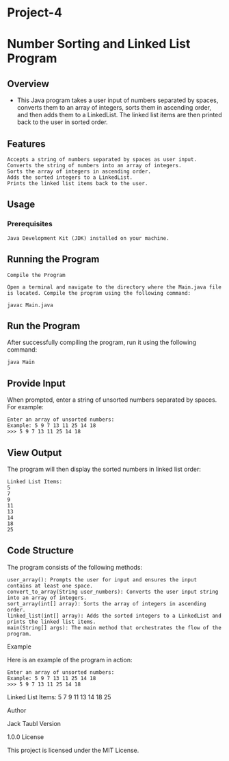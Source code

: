 # Project-4
# Number Sorting and Linked List Program
## Overview

- This Java program takes a user input of numbers separated by spaces, converts them to an array of integers, sorts them in ascending order, and then adds them to a LinkedList. The linked list items are then printed back to the user in sorted order.
## Features

    Accepts a string of numbers separated by spaces as user input.
    Converts the string of numbers into an array of integers.
    Sorts the array of integers in ascending order.
    Adds the sorted integers to a LinkedList.
    Prints the linked list items back to the user.

## Usage
### Prerequisites

    Java Development Kit (JDK) installed on your machine.

## Running the Program

    Compile the Program

    Open a terminal and navigate to the directory where the Main.java file is located. Compile the program using the following command:

````
javac Main.java
````
## Run the Program

After successfully compiling the program, run it using the following command:

````
java Main
````
## Provide Input

When prompted, enter a string of unsorted numbers separated by spaces. For example:

````
Enter an array of unsorted numbers: 
Example: 5 9 7 13 11 25 14 18
>>> 5 9 7 13 11 25 14 18
````
## View Output

The program will then display the sorted numbers in linked list order:

    Linked List Items:
    5
    7
    9
    11
    13
    14
    18
    25

## Code Structure

The program consists of the following methods:

    user_array(): Prompts the user for input and ensures the input contains at least one space.
    convert_to_array(String user_numbers): Converts the user input string into an array of integers.
    sort_array(int[] array): Sorts the array of integers in ascending order.
    linked_list(int[] array): Adds the sorted integers to a LinkedList and prints the linked list items.
    main(String[] args): The main method that orchestrates the flow of the program.

Example

Here is an example of the program in action:
````
Enter an array of unsorted numbers: 
Example: 5 9 7 13 11 25 14 18
>>> 5 9 7 13 11 25 14 18
````
Linked List Items:
5
7
9
11
13
14
18
25

Author

Jack Taubl
Version

1.0.0
License

This project is licensed under the MIT License.
